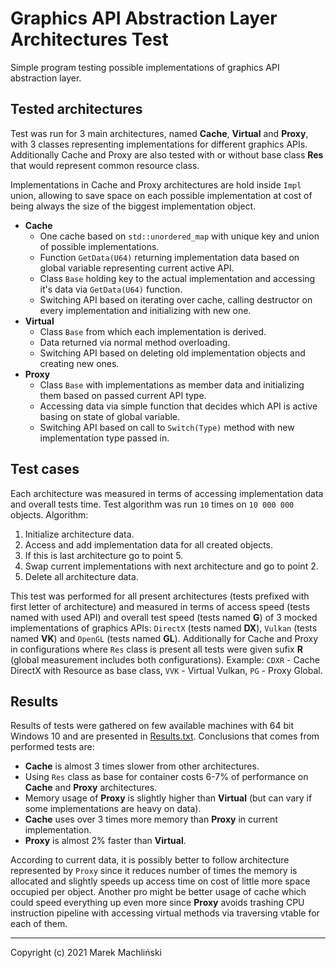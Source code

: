 # Graphics API Abstraction Layer Architectures Test
Simple program testing possible implementations of graphics API abstraction layer.

## Tested architectures
Test was run for 3 main architectures, named **Cache**, **Virtual** and **Proxy**, with 3 classes representing implementations for different graphics APIs.
Additionally Cache and Proxy are also tested with or without base class **Res** that would represent common resource class.

Implementations in Cache and Proxy architectures are hold inside `Impl` union, allowing to save space on each possible implementation at cost of being always the size of the biggest implementation object.

- **Cache**
  - One cache based on `std::unordered_map` with unique key and union of possible implementations.
  - Function `GetData(U64)` returning implementation data based on global variable representing current active API.
  - Class `Base` holding key to the actual implementation and accessing it's data via `GetData(U64)` function.
  - Switching API based on iterating over cache, calling destructor on every implementation and initializing with new one.
- **Virtual**
  - Class `Base` from which each implementation is derived.
  - Data returned via normal method overloading.
  - Switching API based on deleting old implementation objects and creating new ones.
- **Proxy**
  - Class `Base` with implementations as member data and initializing them based on passed current API type.
  - Accessing data via simple function that decides which API is active basing on state of global variable.
  - Switching API based on call to `Switch(Type)` method with new implementation type passed in.

## Test cases
Each architecture was measured in terms of accessing implementation data and overall tests time. Test algorithm was run `10` times on `10 000 000` objects. Algorithm:

1. Initialize architecture data.
2. Access and add implementation data for all created objects.
3. If this is last architecture go to point 5.
4. Swap current implementations with next architecture and go to point 2.
5. Delete all architecture data.

This test was performed for all present architectures (tests prefixed with first letter of architecture) and measured in terms of access speed (tests named with used API)
and overall test speed (tests named **G**) of 3 mocked implementations of graphics APIs:
`DirectX` (tests named **DX**), `Vulkan` (tests named **VK**) and `OpenGL` (tests named **GL**).
Additionally for Cache and Proxy in configurations where `Res` class is present all tests were given sufix **R** (global measurement includes both configurations).
Example: `CDXR` - Cache DirectX with Resource as base class, `VVK` - Virtual Vulkan, `PG` - Proxy Global.

## Results
Results of tests were gathered on few available machines with 64 bit Windows 10 and are presented in [Results.txt](Results.txt).
Conclusions that comes from performed tests are:

- **Cache** is almost 3 times slower from other architectures.
- Using `Res` class as base for container costs 6-7% of performance on **Cache** and **Proxy** architectures.
- Memory usage of **Proxy** is slightly higher than **Virtual** (but can vary if some implementations are heavy on data).
- **Cache** uses over 3 times more memory  than **Proxy** in current implementation.
- **Proxy** is almost 2% faster than **Virtual**.

According to current data, it is possibly better to follow architecture represented by `Proxy` since it reduces number of times the memory is allocated and slightly speeds up
access time on cost of little more space occupied per object. Another pro might be better usage of cache which could speed everything up even more since **Proxy**
avoids trashing CPU instruction pipeline with accessing virtual methods via traversing vtable for each of them.

---
Copyright (c) 2021 Marek Machliński
